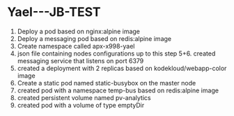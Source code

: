 # Yael---JB-TEST
1. Deploy a pod based on nginx:alpine image
2. Deploy a messaging pod based on redis:alpine image 
3. Create namespace called apx-x998-yael
4. json file containing nodes configurations up to this step
5+6. created messaging service that listens on port 6379
7. created a deployment with 2 replicas based on kodekloud/webapp-color image
8. Create a static pod named static-busybox on the master node
9. created pod with a namespace temp-bus based on redis:alpine image
10. created persistent volume named pv-analytics
11. created pod with a volume of type emptyDir
